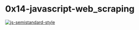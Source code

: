 # 0x14-javascript-web_scraping

[![js-semistandard-style](https://raw.githubusercontent.com/standard/semistandard/master/badge.svg)](https://github.com/standard/semistandard)
